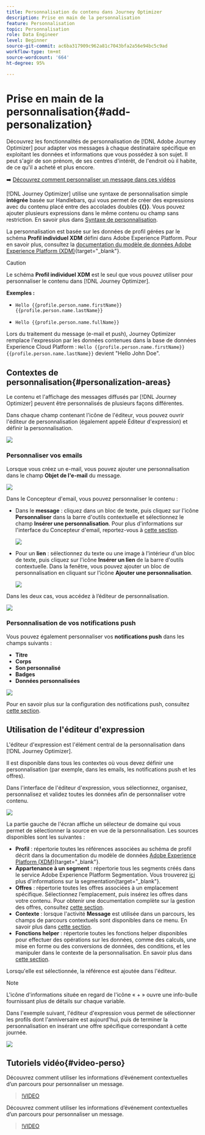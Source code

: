 ```yaml
---
title: Personnalisation du contenu dans Journey Optimizer
description: Prise en main de la personnalisation
feature: Personnalisation
topic: Personnalisation
role: Data Engineer
level: Beginner
source-git-commit: ac6ba317909c962a81c7043bfa2a56e94bc5c9ad
workflow-type: tm+mt
source-wordcount: '664'
ht-degree: 95%

---
```


# Prise en main de la personnalisation{#add-personalization}

Découvrez les fonctionnalités de personnalisation de [!DNL Adobe Journey Optimizer] pour adapter vos messages à chaque destinataire spécifique en exploitant les données et informations que vous possédez à son sujet. Il peut s&#39;agir de son prénom, de ses centres d&#39;intérêt, de l&#39;endroit où il habite, de ce qu&#39;il a acheté et plus encore.

➡️ [Découvrez comment personnaliser un message dans ces vidéos](#video-perso)

[!DNL Journey Optimizer] utilise une syntaxe de personnalisation simple **intégrée** basée sur Handlebars, qui vous permet de créer des expressions avec du contenu placé entre des accolades doubles **{{}}**. Vous pouvez ajouter plusieurs expressions dans le même contenu ou champ sans restriction. En savoir plus dans [Syntaxe de personnalisation](personalization-syntax.md).

La personnalisation est basée sur les données de profil gérées par le schéma **Profil individuel XDM** défini dans Adobe Experience Platform. Pour en savoir plus, consultez la [documentation du modèle de données Adobe Experience Platform (XDM)](https://experienceleague.adobe.com/docs/experience-platform/xdm/home.html?lang=fr){target=&quot;_blank&quot;}.

>[!CAUTION]
>Le schéma **Profil individuel XDM** est le seul que vous pouvez utiliser pour personnaliser le contenu dans [!DNL Journey Optimizer].

**Exemples :**

* `Hello {{profile.person.name.firstName}} {{profile.person.name.lastName}}`

* `Hello {{profile.person.name.fullName}}`

Lors du traitement du message (e-mail et push), Journey Optimizer remplace l&#39;expression par les données contenues dans la base de données Experience Cloud Platform : `Hello {{profile.person.name.firstName}} {{profile.person.name.lastName}}` devient &quot;Hello John Doe&quot;.


## Contextes de personnalisation{#personalization-areas}

Le contenu et l&#39;affichage des messages diffusés par [!DNL Journey Optimizer] peuvent être personnalisés de plusieurs façons différentes.

Dans chaque champ contenant l&#39;icône de l&#39;éditeur, vous pouvez ouvrir l&#39;éditeur de personnalisation (également appelé Éditeur d&#39;expression) et définir la personnalisation.

![](assets/perso_icon.png)

### Personnaliser vos emails

Lorsque vous créez un e-mail, vous pouvez ajouter une personnalisation dans le champ **Objet de l&#39;e-mail** du message.

![](assets/perso_subject.png)

Dans le Concepteur d&#39;email, vous pouvez personnaliser le contenu :

* Dans le **message** : cliquez dans un bloc de texte, puis cliquez sur l&#39;icône **Personnaliser** dans la barre d&#39;outils contextuelle et sélectionnez le champ **Insérer une personnalisation**. Pour plus d&#39;informations sur l&#39;interface du Concepteur d&#39;email, reportez-vous à [cette section](../design-emails.md).

   ![](assets/perso_insert.png)

* Pour un **lien** : sélectionnez du texte ou une image à l&#39;intérieur d&#39;un bloc de texte, puis cliquez sur l&#39;icône **Insérer un lien** de la barre d&#39;outils contextuelle. Dans la fenêtre, vous pouvez ajouter un bloc de personnalisation en cliquant sur l&#39;icône **Ajouter une personnalisation**.

   ![](assets/perso_link.png)

Dans les deux cas, vous accédez à l’éditeur de personnalisation.

![](assets/perso_ee.png)


### Personnalisation de vos notifications push

Vous pouvez également personnaliser vos **notifications push** dans les champs suivants :

* **Titre**
* **Corps**
* **Son personnalisé**
* **Badges**
* **Données personnalisées**

![](assets/perso_push.png)

Pour en savoir plus sur la configuration des notifications push, consultez [cette section](../push-gs.md).

## Utilisation de l&#39;éditeur d&#39;expression

L&#39;éditeur d&#39;expression est l&#39;élément central de la personnalisation dans [!DNL Journey Optimizer].

Il est disponible dans tous les contextes où vous devez définir une personnalisation (par exemple, dans les emails, les notifications push et les offres).

Dans l&#39;interface de l&#39;éditeur d&#39;expression, vous sélectionnez, organisez, personnalisez et validez toutes les données afin de personnaliser votre contenu.

![](assets/perso_ee1.png)

La partie gauche de l&#39;écran affiche un sélecteur de domaine qui vous permet de sélectionner la source en vue de la personnalisation. Les sources disponibles sont les suivantes :

* **Profil**  : répertorie toutes les références associées au schéma de profil décrit dans la documentation du modèle de données  [Adobe Experience Platform (XDM)](https://experienceleague.adobe.com/docs/experience-platform/xdm/home.html){target=&quot;_blank&quot;}.
* **Appartenance à un segment** : répertorie tous les segments créés dans le service Adobe Experience Platform Segmentation. Vous trouverez [ici](https://experienceleague.adobe.com/docs/experience-platform/segmentation/home.html?lang=fr) plus d&#39;informations sur la segmentation{target=&quot;_blank&quot;}.
* **Offres** : répertorie toutes les offres associées à un emplacement spécifique. Sélectionnez l’emplacement, puis insérez les offres dans votre contenu. Pour obtenir une documentation complète sur la gestion des offres, consultez [cette section](../deliver-personalized-offers.md).
* **Contexte** : lorsque l&#39;activité **Message** est utilisée dans un parcours, les champs de parcours contextuels sont disponibles dans ce menu. En savoir plus dans [cette section](personalization-use-case.md).
* **Fonctions helper** : répertorie toutes les fonctions helper disponibles pour effectuer des opérations sur les données, comme des calculs, une mise en forme ou des conversions de données, des conditions, et les manipuler dans le contexte de la personnalisation. En savoir plus dans [cette section](functions/functions.md).

Lorsqu&#39;elle est sélectionnée, la référence est ajoutée dans l&#39;éditeur.

>[!NOTE]
>
>L&#39;icône d&#39;informations située en regard de l&#39;icône « + » ouvre une info-bulle fournissant plus de détails sur chaque variable.

Dans l&#39;exemple suivant, l&#39;éditeur d&#39;expression vous permet de sélectionner les profils dont l&#39;anniversaire est aujourd&#39;hui, puis de terminer la personnalisation en insérant une offre spécifique correspondant à cette journée.

![](assets/perso_ee2.png)

## Tutoriels vidéo{#video-perso}

Découvrez comment utiliser les informations d’événement contextuelles d’un parcours pour personnaliser un message.

>[!VIDEO](https://video.tv.adobe.com/v/334165?quality=12)

Découvrez comment utiliser les informations d’événement contextuelles d’un parcours pour personnaliser un message.

>[!VIDEO](https://video.tv.adobe.com/v/334078?quality=12)
